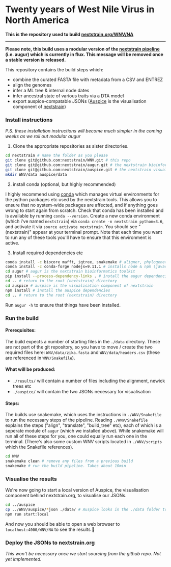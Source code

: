 # Twenty years of West Nile Virus in North America

**This is the repository used to build [nextstrain.org/WNV/NA](https://nextstrain.org/WNV/NA)**

---

**Please note, this build uses a modular version of the [nextstrain pipeline](https://github.com/nextstrain/augur) (i.e. augur) which is currently in flux. This message will be removed once a stable version is released.**


This repository contains the build steps which:
* combine the curated FASTA file with metadata from a CSV and ENTREZ
* align the genomes
* infer a ML tree & internal node dates
* infer ancestral state of various traits via a DTA model
* export auspice-compatable JSONs ([Auspice](https://github.com/nextstrain/auspice) is the visualisation component of [nextstrain](https://nextstrain.org))



### Install instructions
_P.S. these installation instructions will become much simpler in the coming weeks as we roll out modular augur_

1. Clone the appropriate repositories as sister directories.
```bash
cd nextstrain # name the folder as you please
git clone git@github.com:nextstrain/WNV.git # this repo
git clone git@github.com:nextstrain/augur.git # the nextstrain bioinformatics toolkit
git clone git@github.com:nextstrain/auspice.git # the nextstrain visualisation component
mkdir WNV/data auspice/data
```

2. install conda (optional, but highly recommended)

I highly recommend using [conda](https://conda.io/docs/user-guide/install/index.html) which manages virtual environments for the python packages etc used by the nextstrain tools.
This allows you to ensure that no system-wide packages are affected, and if anything goes wrong to start again from scratch.
Check that conda has been installed and is available by running `conda --version`.
Create a new conda environment (which i've named `nextstrain`) via `conda create -n nextstrain python=3.6`, and activate it via `source activate nextstrain`.
You should see "(nextstrain)" appear at your terminal prompt.
Note that each time you want to run any of these tools you'll have to ensure that this environment is active.

3. Install required dependencies etc
```bash
conda install -c biocore mafft, iqtree, snakemake # aligner, phylogenetic inference, build tool
conda install -c conda-forge nodejs=9.11.1 # installs node & npm (javascript)
cd augur # augur is the nextstrain bioinformatics toolkit
pip install --process-dependency-links . # install the augur dependencies and augur as a python package
cd .. # return to the root (nextstrain) directory
cd auspice # auspice is the visualisation component of nextstrain
npm install # install the auspice dependencies
cd .. # return to the root (nextstrain) directory
```

Run `augur -h` to ensure that things have been installed.


### Run the build


#### Prerequisites:
The build expects a number of starting files in the `./data` directory.
These are not part of the git repository, so you have to move / create the two required files here: `WNV/data/zika.fasta` and `WNV/data/headers.csv` (these are referenced in `WNV/Snakefile`).

#### What will be produced:
* `./results/` will contain a number of files including the alignment, newick trees etc
* `./auspice/` will contain the two JSONs necessary for visualisation

#### Steps:
The builds use snakemake, which uses the instructions in `./WNV/Snakefile` to run the necessary steps of the pipeline.
Reading `./WNV/Snakefile` explains the steps ("align", "translate", "build_tree" etc), each of which is a seperate module of `augur` (which we installed above).
While snakemake will run all of these steps for you, one could equally run each one in the terminal.
(There's also some custom WNV scripts located in `./WNV/scripts` which the Snakefile references).
```bash
cd WNV
snakemake clean # remove any files from a previous build
snakemake # run the build pipeline. Takes about 10min
```


### Visualise the results
We're now going to start a local version of Auspice, the visualisation component behind nextstrain.org, to visualise our JSONs.
```bash
cd ../auspice
cp ../WNV/auspice/*json ./data/ # Auspice looks in the ./data folder to source JSONs
npm run start:local
```
And now you should be able to open a web browser to `localhost:4000/WNV/NA` to see the results :tada:


### Deploy the JSONs to nextstrain.org
_This won't be necessary once we start sourcing from the github repo. Not yet implemented._
